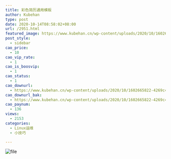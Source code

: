 ```yaml
---
title: 彩色简历通用模板
author: Kubehan
type: post
date: 2020-10-14T08:58:02+08:00
url: /2951.html
featured_image: https://www.kubehan.cn/wp-content/uploads/2020/10/1602665788-628e292fe915c3c.png
post_style:
  - sidebar
cao_price:
  - 10
cao_vip_rate:
  - 1
cao_is_boosvip:
  - 1
cao_status:
  - 1
cao_downurl:
  - https://www.kubehan.cn/wp-content/uploads/2020/10/1602665822-4269c4f2790c96e.doc
cao_downurl_bak:
  - https://www.kubehan.cn/wp-content/uploads/2020/10/1602665822-4269c4f2790c96e.doc
cao_paynum:
  - 136
views:
  - 2153
categories:
  - Linux运维
  - 小技巧

---
```

<img decoding="async" src="https://www.kubehan.cn/wp-content/uploads/2020/10/1602665788-628e292fe915c3c.png" alt="file" />